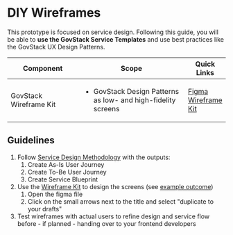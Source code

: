# DIY Wireframes

This prototype is focused on service design. Following this guide, you will be able to **use the GovStack Service Templates** and use best practices like the GovStack UX Design Patterns.

<table><thead><tr><th width="199.33333333333331">Component</th><th width="347">Scope</th><th>Quick Links</th></tr></thead><tbody><tr><td>GovStack Wireframe Kit</td><td><ul><li>GovStack Design Patterns as low- and high-fidelity screens</li></ul></td><td><a href="https://www.figma.com/file/ArThVqhrC8zdu1gRCIAU1m/GovStack-Wireframing-Kit?type=design&#x26;node-id=1-54&#x26;mode=design&#x26;t=wPCfAIx7RLkfWzFJ-0">Figma Wireframe Kit</a></td></tr></tbody></table>

## Guidelines

1. Follow [Service Design Methodology](../best-practice-example-design-of-the-sandbox-building-permit-use-case/) with the outputs:
   1. Create As-Is User Journey
   2. Create To-Be User Journey
   3. Create Service Blueprint
2. Use the [Wireframe Kit](https://www.figma.com/file/ArThVqhrC8zdu1gRCIAU1m/GovStack-Wireframing-Kit?type=design\&node-id=1-54\&mode=design\&t=wPCfAIx7RLkfWzFJ-0) to design the screens (see [example outcome](../our-service-design-approach/best-practice-example-design-of-the-sandbox-building-permit-use-case/phase-2-design.md))
   1. Open the figma file
   2. Click on the small arrows next to the title and select "duplicate to your drafts"
3. Test wireframes with actual users to refine design and service flow before - if planned - handing over to your frontend developers
